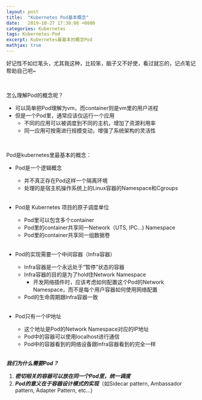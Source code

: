 ```yaml
---
layout: post
title:  "Kubernetes Pod基本概念"
date:   2019-10-27 17:30:00 +0800
categories: Kubernetes
tags: Kubernetes-Pod
excerpt: Kubernetes最基本的概念Pod
mathjax: true
---
```


好记性不如烂笔头，尤其我这种，比较笨，脑子又不好使，看过就忘的，记点笔记帮助自己吧~

<br />

怎么理解Pod的概念呢？

* 可以简单把Pod理解为vm，而container则是vm里的用户进程
* 但是一个Pod里，通常应该仅运行一个应用
  * 不同的应用可以被调度到不同的主机，增加了资源利用率
  * 同一应用可按需进行规模变动，增强了系统架构的灵活性

<br />

Pod是kubernetes里最基本的概念：

* Pod是一个逻辑概念

  * 并不真正存在Pod这样一个隔离环境
  * 处理的是宿主机操作系统上的Linux容器的Namespace和Cgroups

  <br />

* Pod是 Kubernetes 项目的原子调度单位

  * Pod里可以包含多个container
  * Pod里的container共享同一Network（UTS, IPC...) Namespace
  * Pod里的container共享同一组数据卷

  <br />

* Pod的实现需要一个中间容器（Infra容器）

  * Infra容器是一个永远处于“暂停”状态的容器
  * Infra容器的目的是为了hold住Network Namespace
    * 开发网络插件时，应该考虑如何配置这个Pod的Network Namespace，而不是每个用户容器如何使用网络配置
  * Pod的生命周期跟Infra容器一致

  <br />

* Pod只有一个IP地址

  * 这个地址是Pod的Network Namespace对应的IP地址
  * Pod中的容器可以使用localhost进行通信
  * Pod中的容器看到的网络设备跟Infra容器看到的完全一样

  <br />

***我们为什么需要Pod？***

1. ***密切相关的容器可以放在同一个Pod里，统一调度***
2. ***Pod的意义在于容器设计模式的实现***（如Sidecar pattern, Ambassador pattern, Adapter Pattern, etc...)